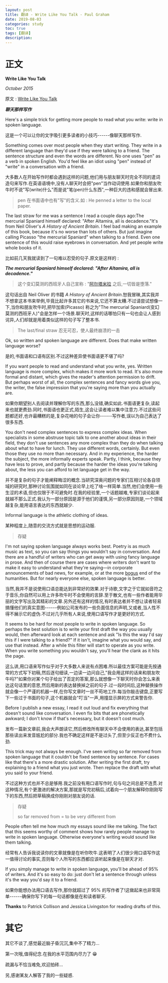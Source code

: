 ```yaml
---
layout: post
title: 翻译 - Write Like You Talk - Paul Graham
date: 2019-08-03
categories: study
toc: true
tags: [翻译]
description: 
---
```


# 正文

**Write Like You Talk** 

*October 2015* 

原文 : [Write Like You Talk](<http://paulgraham.com/talk.html>) 

***聊天那样写作***

Here's a simple trick for getting more people to read what you write: write in spoken language.

这是一个可以让你的文字吸引更多读者的小技巧------像聊天那样写作.

Something comes over most people when they start writing. They write in a different language than they'd use if they were talking to a friend. The sentence structure and even the words are different. No one uses "pen" as a verb in spoken English. You'd feel like an idiot using "pen" instead of "write" in a conversation with a friend.

大多数人在开始写作时都会遇到这样的问题,他们用与朋友聊天时完全不同的遣词造句来写作.在英语语境中,没有人聊天时会把"pen"当作动词使用.如果你和朋友吹牛时不说"写(write)什么"而是说"笔(pen)什么东西",一种巨大的违和感就会冒出来.

> pen 在书面语中也有"写"的含义.如 : He penned a letter to the local paper.

The last straw for me was a sentence I read a couple days ago:The mercurial Spaniard himself declared: "After Altamira, all is decadence."It's from Neil Oliver's *A History of Ancient Britain*. I feel bad making an example of this book, because it's no worse than lots of others. But just imagine calling Picasso "the mercurial Spaniard" when talking to a friend. Even one sentence of this would raise eyebrows in conversation. And yet people write whole books of it.

比如前几天我就读到了一句难以忍受的句子.原文是这样的 :

***The mercurial Spaniard himself declared: "After Altamira, all is decadence."*** 

> 这个变幻莫测的西班牙人自己宣称 : "[阿尔塔米拉](<https://zh.wikipedia.org/wiki/%E9%98%BF%E5%B0%94%E5%A1%94%E7%B1%B3%E6%8B%89%E6%B4%9E>) 之后,一切皆是堕落."

这句话出自 Neil Oliver 的书籍 *A History of Ancient Britain*.恕我冒昧,其实我并不想拿这本书来举例,毕竟比起许多其它的书来说,它还不算太糟.不过请尝试想像一下,当你和朋友吹牛时,把毕加索(Picasso) 称之为"The mercurial Spaniard(变幻莫测的西班牙人)"会是怎样一个场景.聊天时,这样的话哪怕只有一句也会让人感到诧异,人们却就是用着类似这样的句子写了整本书.

> The last/final straw 忍无可忍，使人最终崩溃的一击

Ok, so written and spoken language are different. Does that make written language worse?

是的,书面语和口语有区别.不过这种差异使书面语更不堪了吗?

If you want people to read and understand what you write, yes. Written language is more complex, which makes it more work to read. It's also more formal and distant, which gives the reader's attention permission to drift. But perhaps worst of all, the complex sentences and fancy words give you, the writer, the false impression that you're saying more than you actually are.

如果你期望别人去阅读并理解你写的东西,那么没错,确实如此.书面语更复杂,读起来也就更费劲.同时,书面语也更正式,陌生,这会让读者难以集中注意力.不过这些问题都还好,也许最糟糕的是,复杂花哨的句子会让你------写作者,误以为自己表达了很多东西.

You don't need complex sentences to express complex ideas. When specialists in some abstruse topic talk to one another about ideas in their field, they don't use sentences any more complex than they do when talking about what to have for lunch. They use different words, certainly. But even those they use no more than necessary. And in my experience, the harder the subject, the more informally experts speak. Partly, I think, because they have less to prove, and partly because the harder the ideas you're talking about, the less you can afford to let language get in the way.

并不是复杂的句子才能阐释晦涩的概念.当研究深奥问题的专家们互相讨论各自领域的研究时,那种讨论氛围就如同在谈论早上吃了啥一样简单.当然,他们会使用一些生涩的术语,但也仅限于不可避免时.在我的经验里,一个话题越难,专家们谈论起来就越不那么正式.我认为一部分原因是源于他们的谨慎,另一部分原因则是,一个领域越复杂,能用语言表达的东西就越少.

Informal language is the athletic clothing of ideas.

某种程度上,随意的交流方式就是思想的运动服.

> 存疑

I'm not saying spoken language always works best. Poetry is as much music as text, so you can say things you wouldn't say in conversation. And there are a handful of writers who can get away with using fancy language in prose. And then of course there are cases where writers don't want to make it easy to understand what they're saying—in corporate announcements of bad news, for example, or at the more [bogus](https://scholar.google.com/scholar?hl=en&as_sdt=1,5&q=transgression+narrative+postmodern+gender) end of the humanities. But for nearly everyone else, spoken language is better.

当然,我并不是说使用口语总能达到非常好的效果.对于诗歌,文字之于它就如音符之于音乐,你自然可以用上许多吹牛时不会使用的言辞.至于散文,也有一些作者能用华丽的文字写出及其精彩的文章.另外还有这样的情况,有时表达者并不想让读者轻易搞懂他们的真实意图------例如公司发布的一些负面信息的声明,又或者,当人性不得不展示它的虚伪.不过对几乎所有人来说,使用口语写作才是更好的方式.

It seems to be hard for most people to write in spoken language. So perhaps the best solution is to write your first draft the way you usually would, then afterward look at each sentence and ask "Is this the way I'd say this if I were talking to a friend?" If it isn't, imagine what you would say, and use that instead. After a while this filter will start to operate as you write. When you write something you wouldn't say, you'll hear the clank as it hits the page.

这么讲,用口语来写作似乎对于大多数人来说有点困难.所以最佳方案可能是先按通常的方式写下初稿,然后逐句细读,一边读一边问自己,"我会用这样的话来和朋友吹牛吗?"如果你对某个句子给出了否定的答案,那么就想像一下聊天时你会怎么来表达这句话里的意思,然后用新的表达替换掉之前的句子.过一段时间后,这种替换操作就会像一个严谨的机器一样,在你写文章时一丝不苟地工作.每当你敲击键盘,正要写下一些过于书面的句子,这个机器就会"叮当"一声,用撞显示屏的方式来警告你.

Before I publish a new essay, I read it out loud and fix everything that doesn't sound like conversation. I even fix bits that are phonetically awkward; I don't know if that's necessary, but it doesn't cost much.

发布一篇新文章前,我会大声朗读它,然后修改所有聊天中不会使用的表达,甚至包括那些读出来发音尴尬的部分.我也不确定这样是不是过头了,但至少反正也不费什么劲.

This trick may not always be enough. I've seen writing so far removed from spoken language that it couldn't be fixed sentence by sentence. For cases like that there's a more drastic solution. After writing the first draft, try explaining to a friend what you just wrote. Then replace the draft with what you said to your friend.

不过这种方式也并不总是够用.我之前没有用口语写作时,句与句之间总是不连贯.对这种情况,有个更激进的解决方案,那就是写完初稿后,试着向一个朋友解释你刚刚写下的东西,然后把草稿换成你刚刚对朋友说的话.

> 存疑
>
> so far removed from = to be very different from

People often tell me how much my essays sound like me talking. The fact that this seems worthy of comment shows how rarely people manage to write in spoken language. Otherwise everyone's writing would sound like them talking.

经常有人告诉我说读你的文章就像是在听你吹牛.这表明了人们很少用口语写作这一值得讨论的事实,否则每个人所写的东西都应该听起来像是在聊天才对.

If you simply manage to write in spoken language, you'll be ahead of 95% of writers. And it's so easy to do: just don't let a sentence through unless it's the way you'd say it to a friend.

如果你能想办法用口语去写作,那你就超过了 95% 的写作者了!这做起来也非常简单------确保你写下的每一句话都像是在和读者聊天.

**Thanks** to Patrick Collison and Jessica Livingston for reading drafts of this.

# 其它

其它不谈了,感觉最近脑子昏沉沉,集中不了精力...

第一次哦,值得纪念.在我的水平范围内尽力了 😁

疏漏与不恰当难免,欢迎拍砖...

另,感谢某友人解答了我的一些疑惑.